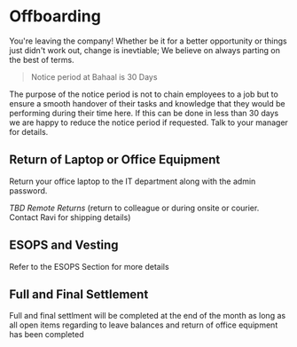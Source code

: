# Offboarding

You're leaving the company! Whether be it for a better opportunity or things just didn't work out, change is inevtiable; We believe on always parting on the best of terms.

> Notice period at Bahaal is 30 Days

The purpose of the notice period is not to chain employees to a job but to ensure a smooth handover of their tasks and knowledge that they would be performing during their time here. If this can be done in less than 30 days we are happy to reduce the notice period if requested. Talk to your manager for details.

## Return of Laptop or Office Equipment

Return your office laptop to the IT department along with the admin password.

_TBD Remote Returns_ (return to colleague or during onsite or courier. Contact Ravi for shipping details)

## ESOPS and Vesting

Refer to the ESOPS Section for more details

## Full and Final Settlement

Full and final settlment will be completed at the end of the month as long as all open items regarding to leave balances and return of office equipment has been completed
